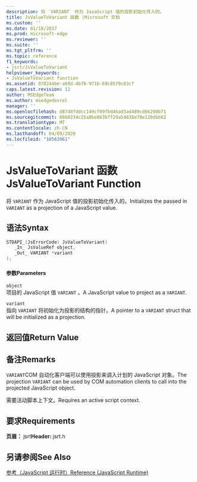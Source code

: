 ```yaml
---
description: 将 `VARIANT` 作为 JavaScript 值的投影初始化传入的。
title: JsValueToVariant 函数 |Microsoft 文档
ms.custom: ''
ms.date: 01/18/2017
ms.prod: microsoft-edge
ms.reviewer: ''
ms.suite: ''
ms.tgt_pltfrm: ''
ms.topic: reference
f1_keywords:
- jsrt/JsValueToVariant
helpviewer_keywords:
- JsValueToVariant function
ms.assetid: 070244be-a69d-4b78-971b-69c0579c03cf
caps.latest.revision: 12
author: MSEdgeTeam
ms.author: msedgedevrel
manager: ''
ms.openlocfilehash: d8748fddcc149cf09fbd46ad3ad489cd66200b71
ms.sourcegitcommit: 6860234c25a8be863b7f29a54838e78e120dbb62
ms.translationtype: MT
ms.contentlocale: zh-CN
ms.lasthandoff: 04/09/2020
ms.locfileid: "10563061"
---
```

# <span data-ttu-id="4ccad-103">JsValueToVariant 函数</span><span class="sxs-lookup"><span data-stu-id="4ccad-103">JsValueToVariant Function</span></span>
<span data-ttu-id="4ccad-104">将 `VARIANT` 作为 JavaScript 值的投影初始化传入的。</span><span class="sxs-lookup"><span data-stu-id="4ccad-104">Initializes the passed in `VARIANT` as a projection of a JavaScript value.</span></span>  
  
## <span data-ttu-id="4ccad-105">语法</span><span class="sxs-lookup"><span data-stu-id="4ccad-105">Syntax</span></span>  
  
```cpp  
STDAPI_(JsErrorCode) JsValueToVariant(  
   _In_ JsValueRef object,  
   _Out_ VARIANT *variant  
);  
```  
  
#### <span data-ttu-id="4ccad-106">参数</span><span class="sxs-lookup"><span data-stu-id="4ccad-106">Parameters</span></span>  
 `object`  
 <span data-ttu-id="4ccad-107">项目的 JavaScript 值 `VARIANT` 。</span><span class="sxs-lookup"><span data-stu-id="4ccad-107">A JavaScript value to project as a `VARIANT`.</span></span>  
  
 `variant`  
 <span data-ttu-id="4ccad-108">指向 `VARIANT` 将初始化为投影的结构的指针。</span><span class="sxs-lookup"><span data-stu-id="4ccad-108">A pointer to a `VARIANT` struct that will be initialized as a projection.</span></span>  
  
## <span data-ttu-id="4ccad-109">返回值</span><span class="sxs-lookup"><span data-stu-id="4ccad-109">Return Value</span></span>  
  
## <span data-ttu-id="4ccad-110">备注</span><span class="sxs-lookup"><span data-stu-id="4ccad-110">Remarks</span></span>  
 <span data-ttu-id="4ccad-111">`VARIANT`COM 自动化客户端可以使用投影来调入计划的 JavaScript 对象。</span><span class="sxs-lookup"><span data-stu-id="4ccad-111">The projection `VARIANT` can be used by COM automation clients to call into the projected JavaScript object.</span></span>  
  
 <span data-ttu-id="4ccad-112">需要活动脚本上下文。</span><span class="sxs-lookup"><span data-stu-id="4ccad-112">Requires an active script context.</span></span>  
  
## <span data-ttu-id="4ccad-113">要求</span><span class="sxs-lookup"><span data-stu-id="4ccad-113">Requirements</span></span>  
 <span data-ttu-id="4ccad-114">**页眉：** jsrt</span><span class="sxs-lookup"><span data-stu-id="4ccad-114">**Header:** jsrt.h</span></span>  
  
## <span data-ttu-id="4ccad-115">另请参阅</span><span class="sxs-lookup"><span data-stu-id="4ccad-115">See Also</span></span>  
 [<span data-ttu-id="4ccad-116">参考（JavaScript 运行时）</span><span class="sxs-lookup"><span data-stu-id="4ccad-116">Reference (JavaScript Runtime)</span></span>](../chakra-hosting/reference-javascript-runtime.md)